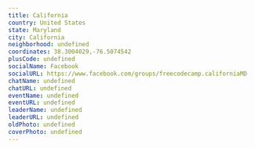 ```yaml
---
title: California
country: United States
state: Maryland
city: California
neighborhood: undefined
coordinates: 38.3004029,-76.5074542
plusCode: undefined
socialName: Facebook
socialURL: https://www.facebook.com/groups/freecodecamp.californiaMD
chatName: undefined
chatURL: undefined
eventName: undefined
eventURL: undefined
leaderName: undefined
leaderURL: undefined
oldPhoto: undefined
coverPhoto: undefined
---
```


